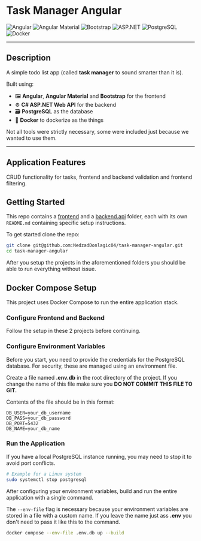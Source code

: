 # Task Manager Angular

![Angular](https://img.shields.io/badge/Angular-E23237?style=for-the-badge&logo=angular&logoColor=white)
![Angular Material](https://img.shields.io/badge/Angular%20Material-0081CB?style=for-the-badge&logo=angular&logoColor=white)
![Bootstrap](https://img.shields.io/badge/Bootstrap-7952B3?style=for-the-badge&logo=bootstrap&logoColor=white)
![ASP.NET](https://img.shields.io/badge/ASP.NET-512BD4?style=for-the-badge&logo=asp.dotnet&logoColor=white)
![PostgreSQL](https://img.shields.io/badge/PostgreSQL-336791?style=for-the-badge&logo=postgresql&logoColor=white)
![Docker](https://img.shields.io/badge/Docker-2496ED?style=for-the-badge&logo=docker&logoColor=white)

---

## Description

A simple todo list app (called **task manager** to sound smarter than it is).

Built using:

- 🖼️ **Angular**, **Angular Material** and **Bootstrap** for the frontend
- ⚙️ **C# ASP.NET Web API** for the backend
- 🗃️ **PostgreSQL** as the database
- 🐳 **Docker** to dockerize as the things

Not all tools were strictly necessary, some were included just because we wanted to use them.

---

## Application Features

CRUD functionality for tasks, frontend and backend validation and frontend filtering.

## Getting Started

This repo contains a [frontend](./frontend) and a [backend.api](./backend.api) folder, each with its own `README.md` containing specific setup instructions.

To get started clone the repo:

```bash
git clone git@github.com:NedzadDonlagic04/task-manager-angular.git
cd task-manager-angular
```

After you setup the projects in the aforementioned folders you should be able to run everything without issue.

## Docker Compose Setup

This project uses Docker Compose to run the entire application stack.

### Configure Frontend and Backend

Follow the setup in these 2 projects before continuing.

### Configure Environment Variables

Before you start, you need to provide the credentials for the PostgreSQL database. For security, these are managed using an environment file.

Create a file named **.env.db** in the root directory of the project. If you change the name of this file make sure you **DO NOT COMMIT THIS FILE TO GIT.**

Contents of the file should be in this format:

```
DB_USER=your_db_username
DB_PASS=your_db_password
DB_PORT=5432
DB_NAME=your_db_name
```

### Run the Application

If you have a local PostgreSQL instance running, you may need to stop it to avoid port conflicts.

```bash
# Example for a Linux system
sudo systemctl stop postgresql
```

After configuring your environment variables, build and run the entire application with a single command.

The `--env-file` flag is necessary because your environment variables are stored in a file with a custom name.
If you leave the name just ass **.env** you don't need to pass it like this to the command.

```bash
docker compose --env-file .env.db up --build
```
